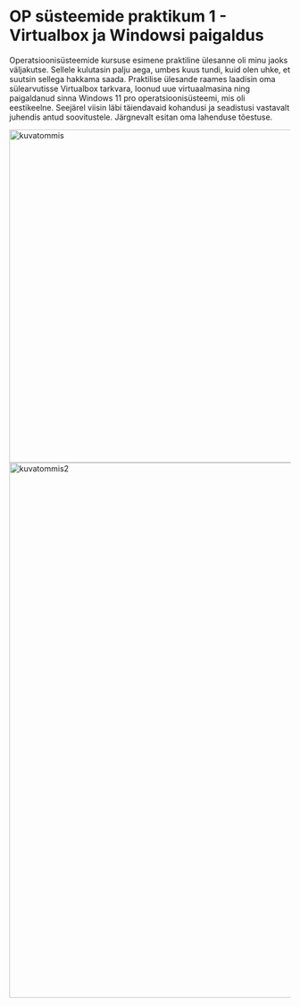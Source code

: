 # OP süsteemide praktikum 1 - Virtualbox ja Windowsi paigaldus

Operatsioonisüsteemide kursuse esimene praktiline ülesanne oli minu jaoks väljakutse. Sellele kulutasin palju aega, umbes kuus tundi, kuid olen uhke, et suutsin sellega hakkama saada. Praktilise ülesande raames laadisin oma sülearvutisse Virtualbox tarkvara, loonud uue virtuaalmasina ning paigaldanud sinna Windows 11 pro operatsioonisüsteemi, mis oli eestikeelne. Seejärel viisin läbi täiendavaid kohandusi ja seadistusi vastavalt juhendis antud soovitustele. Järgnevalt esitan oma lahenduse tõestuse.

<img width="597" alt="kuvatommis" src="https://github.com/riikaseeba/opsys2023/assets/144622934/24a4d3bd-6db2-4c18-9461-7b9a61263921">

<img width="959" alt="kuvatommis2" src="https://github.com/riikaseeba/opsys2023/assets/144622934/d4026e08-67ec-4155-b0c2-f31929a99288">
